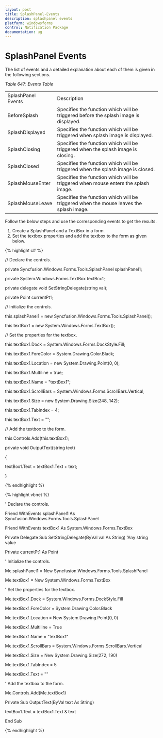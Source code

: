 ```yaml
---
layout: post
title: SplashPanel-Events
description: splashpanel events
platform: windowsforms
control: Notification Package 
documentation: ug
---
```


# SplashPanel Events

The list of events and a detailed explanation about each of them is given in the following sections.

_Table_ _647_: _Events Table_

<table>
<tr>
<td>
SplashPanel Events</td><td>
Description</td></tr>
<tr>
<td>
BeforeSplash</td><td>
Specifies the function which will be triggered before the splash image is displayed.</td></tr>
<tr>
<td>
SplashDisplayed</td><td>
Specifies the function which will be triggered when splash image is displayed.</td></tr>
<tr>
<td>
SplashClosing</td><td>
Specifies the function which will be triggered when the splash image is closing.</td></tr>
<tr>
<td>
SplashClosed</td><td>
Specifies the function which will be triggered when the splash image is closed.</td></tr>
<tr>
<td>
SplashMouseEnter</td><td>
Specifies the function which will be triggered when mouse enters the splash image.</td></tr>
<tr>
<td>
SplashMouseLeave</td><td>
Specifies the function which will be triggered when the mouse leaves the splash image.</td></tr>
</table>


Follow the below steps and use the corresponding events to get the results.

1. Create a SplashPanel and a TextBox in a form.
2. Set the textbox properties and add the textbox to the form as given below.

{% highlight c# %}



// Declare the controls.

private Syncfusion.Windows.Forms.Tools.SplashPanel splashPanel1;

private System.Windows.Forms.TextBox textBox1;

private delegate void SetStringDelegate(string val);

private Point currentPt1;



// Initialize the controls.

this.splashPanel1 = new Syncfusion.Windows.Forms.Tools.SplashPanel();

this.textBox1 = new System.Windows.Forms.TextBox();



// Set the properties for the textbox.

this.textBox1.Dock = System.Windows.Forms.DockStyle.Fill;

this.textBox1.ForeColor = System.Drawing.Color.Black;

this.textBox1.Location = new System.Drawing.Point(0, 0);

this.textBox1.Multiline = true;

this.textBox1.Name = "textBox1";

this.textBox1.ScrollBars = System.Windows.Forms.ScrollBars.Vertical;

this.textBox1.Size = new System.Drawing.Size(248, 142);

this.textBox1.TabIndex = 4;

this.textBox1.Text = "";



// Add the textbox to the form.

this.Controls.Add(this.textBox1);



private void OutputText(string text)

{

textBox1.Text = textBox1.Text + text;

}

{% endhighlight %}

{% highlight vbnet %}



' Declare the controls.

Friend WithEvents splashPanel1 As Syncfusion.Windows.Forms.Tools.SplashPanel

Friend WithEvents textBox1 As System.Windows.Forms.TextBox

Private Delegate Sub SetStringDelegate(ByVal val As String) 'Any string value

Private currentPt1 As Point



' Initialize the controls.

Me.splashPanel1 = New Syncfusion.Windows.Forms.Tools.SplashPanel

Me.textBox1 = New System.Windows.Forms.TextBox



' Set the properties for the textbox.

Me.textBox1.Dock = System.Windows.Forms.DockStyle.Fill

Me.textBox1.ForeColor = System.Drawing.Color.Black

Me.textBox1.Location = New System.Drawing.Point(0, 0)

Me.textBox1.Multiline = True

Me.textBox1.Name = "textBox1"

Me.textBox1.ScrollBars = System.Windows.Forms.ScrollBars.Vertical

Me.textBox1.Size = New System.Drawing.Size(272, 190)

Me.textBox1.TabIndex = 5

Me.textBox1.Text = ""



' Add the textbox to the form.

Me.Controls.Add(Me.textBox1)



Private Sub OutputText(ByVal text As String)

textBox1.Text = textBox1.Text & text

End Sub

{% endhighlight %}

